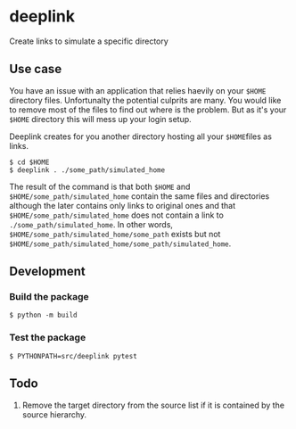 # deeplink
Create links to simulate a specific directory

## Use case
You have an issue with an application that relies haevily on your `$HOME` directory files. Unfortunalty the potential culprits are many. You would like to remove most of the files to find out where is the problem. But as it's your `$HOME` directory this will mess up your login setup.

Deeplink creates for you another directory hosting all your `$HOME`files as links.

```shell
$ cd $HOME
$ deeplink . ./some_path/simulated_home
```

The result of the command is that both `$HOME` and `$HOME/some_path/simulated_home` contain the same files and directories although the later contains only links to original ones and that `$HOME/some_path/simulated_home` does not contain a link to `./some_path/simulated_home`. In other words, `$HOME/some_path/simulated_home/some_path` exists but not `$HOME/some_path/simulated_home/some_path/simulated_home`.


## Development

### Build the package

```shell
$ python -m build
```

### Test the package

```shell
$ PYTHONPATH=src/deeplink pytest
```

## Todo

1. Remove the target directory from the source list if it is contained
   by the source hierarchy.
